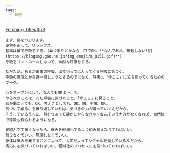 ```yaml
---
tags:
  - 瞑想
---
```

[Fetching Title#lfn3](https://blog.goo.ne.jp/kizukinomeisou/e/78d84ab7695c3d5680fc812aaae0d8e9)

```
まず、目をつぶります。  
姿勢を正して、リラックス。  
基本は鼻で呼吸をする。（鼻づまりとかなら、口でOK。**なんであれ、無理しない![](https://blogimg.goo.ne.jp/img_emoji/m_0151.gif)**）  
呼吸をコントロールしないで、自然な呼吸をする。

ただただ、あるがままの呼吸、出て行っては入ってくる呼吸に気づく。  
呼吸の感覚とかを逐一感じようとするのではなく、呼吸は「今ここ」に立ち戻ってくるためのマーク。

心をオープンにして、なんでもOKよ～、で。  
やるべきことは、ただ呼吸に気づくこと。「今ここ」に戻ること。  
音が聞こえても、OK。考えごとしても、OK。快、不快、OK。  
気づいて戻る、を繰り返していれば、気づきの力が育っていくんだから。  
そうしているうちに、目をつぶって静かにやらなきゃ～なんていう力みがなくなれば、自然体で呼吸も観られるようになる。

足組んでて痛くなったら、痛みを軽減化するよう組み替えたりすればいい。  
耐えなくていい。無理しなくていい。  
身体は痛みを発することによって、大変だよってシグナルを発しているんだから。  
痛みにも気づいていればいい、軽減化のプロセスにも気づいていればいい。
```

